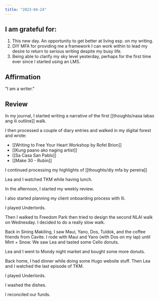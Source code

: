 ```yaml
---
title: "2023-04-24"
---
```

## I am grateful for:
1. This new day. An opportunity to get better at living esp. on my writing.
2. DIY MFA for providing me a framework I can work within to lead my desire to return to serious writing despite my busy life.
3. Being able to clarify my sky level yesterday, perhaps for the first time ever since I started using an LMS.

## Affirmation

"I am a writer."

## Review

In my journal, I started writing a narrative of the first [[thoughts/nasa labas ang ili outline]] walk.

I then processed a couple of diary entries and walked in my digital forest and wrote:
- [[Writing to Free Your Heart Workshop by Rofel Brion]]
- [[Kung paano ako naging artist]]
- [[Sa Casa San Pablo]]
- [[Make 30 - Rubin]]

I continued processing my highlights of [[thoughts/diy mfa by pereira]]

Lea and I watched TKM while having lunch.

In the afternoon, I started my weekly review.

I also started planning my client onboarding process with Ili.

I played Underlords.

Then I walked to Freedom Park then tried to design the second NLAI walk on Wednesday. I decided to do a really slow walk.

Back in Sining Makiling, I saw Maui, Yano, Dos, Tuldok, and the coffee friends from Cavite. I rode with Maui and Yano (with Dos on my lap) until Mint + Snow. We saw Lea and tasted some Cello donuts.

Lea and I went to Mondy night market and bought some more donuts.

Back home, I had dinner while doing some Hugo website stuff. Then Lea and I watched the last episode of TKM.

I played Underlords.

I washed the dishes.

I reconciled our funds.
